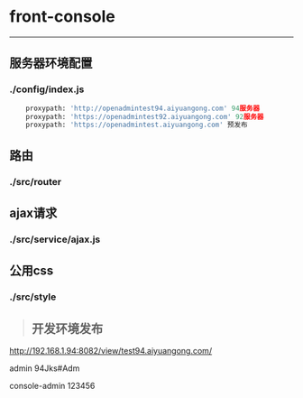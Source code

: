 # front-console
------
## 服务器环境配置
### ./config/index.js
```python
    proxypath: 'http://openadmintest94.aiyuangong.com' 94服务器
    proxypath: 'https://openadmintest92.aiyuangong.com' 92服务器
    proxypath: 'https://openadmintest.aiyuangong.com' 预发布
```
## 路由
### ./src/router

## ajax请求
### ./src/service/ajax.js

## 公用css
### ./src/style

>## 开发环境发布

http://192.168.1.94:8082/view/test94.aiyuangong.com/

admin 94Jks#Adm



console-admin 123456
